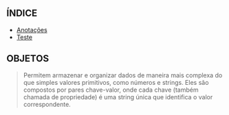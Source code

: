 ## ÍNDICE

* [Anotações](https://github.com/felipe0424/AULA-05---OBJETOS/blob/master/MD/ANOTA%C3%87%C3%95ES.md)
* [Teste](https://github.com/felipe0424/AULA-05---OBJETOS/blob/master/MD/ANOTA%C3%87%C3%95ES.md)


## OBJETOS
> Permitem armazenar e organizar dados de maneira mais complexa do que simples valores primitivos, como números e strings. Eles são compostos por pares chave-valor, onde cada chave (também chamada de propriedade) é uma string única que identifica o valor correspondente.
